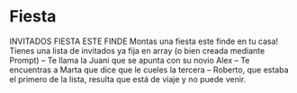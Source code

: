 # Fiesta
INVITADOS FIESTA ESTE FINDE  Montas una fiesta este finde en tu casa! Tienes una lista de invitados ya fija en array (o bien creada mediante Prompt) – Te llama la Juani que se apunta con su novio Alex – Te encuentras a Marta que dice que le cueles la tercera – Roberto, que estaba el primero de la lista, resulta que está de viaje y no puede venir.
